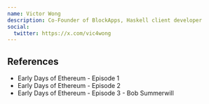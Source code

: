 ```yaml
---
name: Victor Wong
description: Co-Founder of BlockApps, Haskell client developer
social:
  twitter: https://x.com/vic4wong
---
```



## References

- Early Days of Ethereum - Episode 1
- Early Days of Ethereum - Episode 2
- Early Days of Ethereum - Episode 3 - Bob Summerwill
